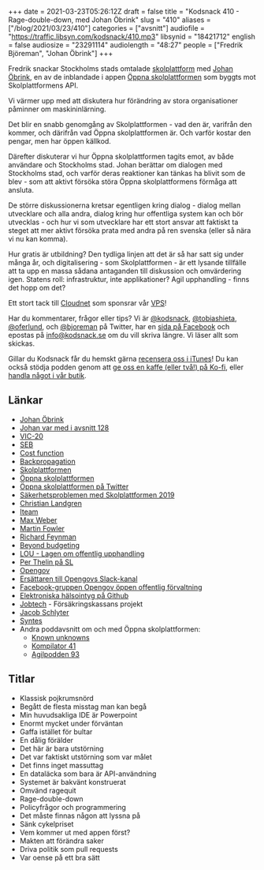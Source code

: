 +++
date = 2021-03-23T05:26:12Z
draft = false
title = "Kodsnack 410 - Rage-double-down, med Johan Öbrink"
slug = "410"
aliases = ["/blog/2021/03/23/410"]
categories = ["avsnitt"]
audiofile = "https://traffic.libsyn.com/kodsnack/410.mp3"
libsynid = "18421712"
english = false
audiosize = "23291114"
audiolength = "48:27"
people = ["Fredrik Björeman", "Johan Öbrink"]
+++

Fredrik snackar Stockholms stads omtalade [skolplattform](https://www.dn.se/sthlm/sa-blev-skolplattformen-en-it-katastrof/) med [Johan Öbrink](https://www.linkedin.com/in/johanobrink/), en av de inblandade i appen [Öppna skolplattformen](https://skolplattformen.org/) som byggts mot Skolplattformens API.

Vi värmer upp med att diskutera hur förändring av stora organisationer påminner om maskininlärning.

Det blir en snabb genomgång av Skolplattformen - vad den är, varifrån den kommer, och därifrån vad Öppna skolplattformen är. Och varför kostar den pengar, men har öppen källkod.

Därefter diskuterar vi hur Öppna skolplattformen tagits emot, av både användare och Stockholms stad. Johan berättar om dialogen med Stockholms stad, och varför deras reaktioner kan tänkas ha blivit som de blev - som att aktivt försöka störa Öppna skolplattformens förmåga att ansluta.

De större diskussionerna kretsar egentligen kring dialog - dialog mellan utvecklare och alla andra, dialog kring hur offentliga system kan och bör utvecklas - och hur vi som utvecklare har ett stort ansvar att faktiskt ta steget att mer aktivt försöka prata med andra på ren svenska (eller så nära vi nu kan komma).

Hur gratis är utbildning? Den tydliga linjen att det är så har satt sig under många år, och digitalisering - som Skolplattformen - är ett lysande tillfälle att ta upp en massa sådana antaganden till diskussion och omvärdering igen. Statens roll: infrastruktur, inte applikationer? Agil upphandling - finns det hopp om det?

Ett stort tack till [Cloudnet](http://www.cloudnet.se) som sponsrar vår [VPS](http://en.wikipedia.org/wiki/Virtual_private_server)!

Har du kommentarer, frågor eller tips? Vi är [@kodsnack](https://www.twitter.com/kodsnack), [@tobiashieta](https://www.twitter.com/tobiashieta), [@oferlund](https://www.twitter.com/oferlund), och [@bjoreman](https://www.twitter.com/bjoreman) på Twitter, har en [sida på Facebook](https://www.facebook.com/kodsnack) och epostas på [info@kodsnack.se](mailto:info@kodsnack.se) om du vill skriva längre. Vi läser allt som skickas.

Gillar du Kodsnack får du hemskt gärna [recensera oss i iTunes](http://itunes.apple.com/se/podcast/kodsnack/id561631498?l=en)! Du kan också stödja podden genom att <a href="https://ko-fi.com/kodsnack" rel="payment">ge oss en kaffe (eller två!) på Ko-fi</a>, eller [handla något i vår butik](https://shop.spreadshirt.se/kodsnack/).

## Länkar ##
* [Johan Öbrink](https://www.linkedin.com/in/johanobrink/)
* [Johan var med i avsnitt 128](https://kodsnack.se/128/)
* [VIC-20](https://en.wikipedia.org/wiki/Commodore_VIC-20)
* [SEB](https://sv.wikipedia.org/wiki/Skandinaviska_Enskilda_Banken)
* [Cost function](https://en.wikipedia.org/wiki/Loss_function)
* [Backpropagation](https://en.wikipedia.org/wiki/Backpropagation)
* [Skolplattformen](https://www.dn.se/sthlm/sa-blev-skolplattformen-en-it-katastrof/)
* [Öppna skolplattformen](https://skolplattformen.org/)
* [Öppna skolplattformen på Twitter](https://twitter.com/oppnaskolplatt)
* [Säkerhetsproblemen med Skolplattformen 2019](https://www.nyteknik.se/sakerhet/stockholm-panikstanger-skolplattform-chockerande-att-sakerheten-ar-sa-dalig-6968823)
* [Christian Landgren](https://twitter.com/landgren)
* [Iteam](https://www.iteam.se/)
* [Max Weber](https://en.wikipedia.org/wiki/Max_Weber)
* [Martin Fowler](https://en.wikipedia.org/wiki/Martin_Fowler_%28software_engineer%29)
* [Richard Feynman](https://en.wikipedia.org/wiki/Richard_Feynman)
* [Beyond budgeting](https://corporatefinanceinstitute.com/resources/knowledge/finance/beyond-budgeting/)
* [LOU - Lagen om offentlig upphandling](https://sv.wikipedia.org/wiki/Lagen_om_offentlig_upphandling)
* [Per Thelin på SL](https://www.linkedin.com/in/thelin/)
* [Opengov](http://opengovhub.org/)
* [Ersättaren till Opengovs Slack-kanal](http://civic-innovation.slack.com/)
* [Facebook-gruppen Opengov öppen offentlig förvaltning](https://www.facebook.com/groups/opengov)
* [Elektroniska hälsointyg på Github](https://github.com/kirei/hcert)
* [Jobtech](https://jobtechdev.se/) - Försäkringskassans projekt
* [Jacob Schlyter](https://www.linkedin.com/in/jakob/?originalSubdomain=se)
* [Syntes](https://en.wikipedia.org/wiki/Dialectic#Hegelian_dialectic)
* Andra poddavsnitt om och med Öppna skolplattformen:
    - [Known unknowns](https://anchor.fm/knownunknowns/episodes/Open-sourcing-your-code-isnt-sharing-your-profits--its-sharing-your-risks-er10eh)
    - [Kompilator 41](https://kompilator.se/041/)
    - [Agilpodden 93](https://agilpodden.podbean.com/e/93-agil-skolplattformen/)


## Titlar ##
* Klassisk pojkrumsnörd
* Begått de flesta misstag man kan begå
* Min huvudsakliga IDE är Powerpoint
* Enormt mycket under förväntan
* Gaffa istället för bultar
* En dålig förälder
* Det här är bara utstörning
* Det var faktiskt utstörning som var målet
* Det finns inget massuttag
* En dataläcka som bara är API-användning
* Systemet är bakvänt konstruerat
* Omvänd ragequit
* Rage-double-down
* Policyfrågor och programmering
* Det måste finnas någon att lyssna på
* Sänk cykelpriset
* Vem kommer ut med appen först?
* Makten att förändra saker
* Driva politik som pull requests
* Var oense på ett bra sätt